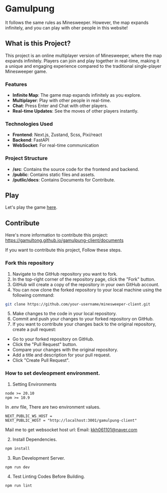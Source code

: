 # Gamulpung
It follows the same rules as Minesweeper. 
However, the map expands infinitely, and you can play with oher people in this website!

## What is this Project?
This project is an online multiplayer version of Minesweeper, where the map expands infinitely. Players can join and play together in real-time, making it a unique and engaging experience compared to the traditional single-player Minesweeper game.

### Features
- **Infinite Map**: The game map expands infinitely as you explore.
- **Multiplayer**: Play with other people in real-time.
- **Chat**: Press Enter and Chat with other players.
- **Real-time Updates**: See the moves of other players instantly.

### Technologies Used
- **Frontend**: Next.js, Zustand, Scss, Pixi/react
- **Backend**: FastAPI
- **WebSocket**: For real-time communication

### Project Structure
- **/src**: Contains the source code for the frontend and backend.
- **/public**: Contains static files and assets.
- **/putlic/docs**: Contains Documents for Contribute.

## Play
Let's play the game [here](https://gamultong.github.io/gamulpung-client/).

## Contribute
Here's more information to contribute this project: https://gamultong.github.io/gamulpung-client/documents

If you want to contribute this project, Follow these steps.
### Fork this repository

1. Navigate to the GitHub repository you want to fork.
2. In the top-right corner of the repository page, click the "Fork" button.
3. GitHub will create a copy of the repository in your own GitHub account.
4. You can now clone the forked repository to your local machine using the following command:
```bash
git clone https://github.com/your-username/minesweeper-client.git
```
5. Make changes to the code in your local repository.
6. Commit and push your changes to your forked repository on GitHub.
7. If you want to contribute your changes back to the original repository, create a pull request:
  - Go to your forked repository on GitHub.
  - Click the "Pull Request" button.
  - Compare your changes with the original repository.
  - Add a title and description for your pull request.
  - Click "Create Pull Request".

### How to set devleopment environment.
1. Setting Environments
```
node >= 20.10
npm >= 10.9
```

In .env file, There are two environment values.
```
NEXT_PUBLIC_WS_HOST = 
NEXT_PUBLIC_HOST = "http://localhost:3001/gamulpung-client"
```

Mail me to get websocket host url:
Email: kkh061101@naver.com

2. Install Dependencies.
```bash
npm install 
```

3. Run Development Server.
```bash
npm run dev
```

4. Test Linting Codes Before Building.
```bash
npm run lint
```

